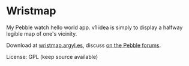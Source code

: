 # Wristmap

My Pebble watch hello world app. v1 idea is simply to display a halfway legible map of one's vicinity.

Download at [wristmap.argyl.es](http://wristmap.argyl.es/), discuss [on the Pebble forums](http://forums.getpebble.com/discussion/7392/watch-app-httpebble-wristmap-%C2%A0streets-poi-around-you).

License: GPL (keep source available)